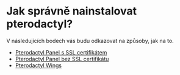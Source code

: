 # Jak správně nainstalovat pterodactyl?

<p>V následujících bodech vás budu odkazovat na způsoby, jak na to.</p>

- [Pterodactyl Panel s SSL certifikátem](https://github.com/0zerolv/jak-nainstalovat-pterodactyl/s-ssl.md)
- [Pterodactyl Panel bez SSL certifikátu](https://github.com/0zerolv/jak-nainstalovat-pterodactyl/bez-ssl.md)
- [Pterodactyl Wings](https://github.com/0zerolv/jak-nainstalovat-pterodactyl/wings.md)
